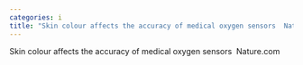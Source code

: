```yaml
---
categories: i
title: "Skin colour affects the accuracy of medical oxygen sensors  Naturecom"
---
```

Skin colour affects the accuracy of medical oxygen sensors&nbsp;&nbsp;Nature.com